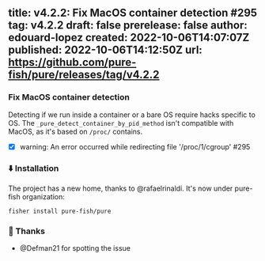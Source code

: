 title:	v4.2.2: Fix MacOS container detection #295
tag:	v4.2.2
draft:	false
prerelease:	false
author:	edouard-lopez
created:	2022-10-06T14:07:07Z
published:	2022-10-06T14:12:50Z
url:	https://github.com/pure-fish/pure/releases/tag/v4.2.2
--
### Fix MacOS container detection

Detecting if we run inside a container or a bare OS require hacks specific to OS. The `_pure_detect_container_by_pid_method` isn't compatible with MacOS, as it's based on `/proc/` contains.

* [x] warning: An error occurred while redirecting file '/proc/1/cgroup' #295 

### :arrow_down:  Installation

The project has a new home, thanks to @rafaelrinaldi. It's now under pure-fish organization:

    fisher install pure-fish/pure

### :clap: Thanks

* @Defman21 for spotting the issue
